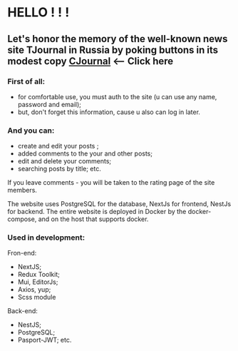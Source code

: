 # HELLO ! ! !

## Let's honor the memory of the well-known news site TJournal in Russia by poking buttons in its modest copy [CJournal](http://82.148.19.223:3000) <-- Click here

### First of all:
- for comfortable use, you must auth to the site (u can use any name, password and email);
- but, don't forget this information, cause u also can log in  later.

### And you can:

- create and edit your posts ;
- added comments to the your and other posts;
- edit and delete your comments;
- searching posts by title;
etc.

If you leave comments - you will be taken to the rating page of the site members.


The website uses PostgreSQL for the database, NextJs for frontend, NestJs for backend.
The entire website is deployed in Docker by the docker-compose, and on the host that supports docker.


### Used in development:

Fron-end:
- NextJS;
- Redux Toolkit;
- Mui, EditorJs;
- Axios, yup;
- Scss module

Back-end:
- NestJS;
- PostgreSQL;
- Pasport-JWT;
etc.
